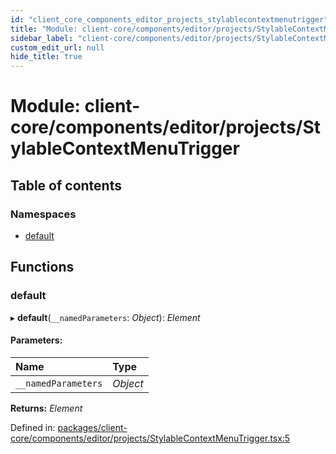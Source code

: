 ```yaml
---
id: "client_core_components_editor_projects_stylablecontextmenutrigger"
title: "Module: client-core/components/editor/projects/StylableContextMenuTrigger"
sidebar_label: "client-core/components/editor/projects/StylableContextMenuTrigger"
custom_edit_url: null
hide_title: true
---
```


# Module: client-core/components/editor/projects/StylableContextMenuTrigger

## Table of contents

### Namespaces

- [default](client_core_components_editor_projects_stylablecontextmenutrigger.default.md)

## Functions

### default

▸ **default**(`__namedParameters`: *Object*): *Element*

#### Parameters:

Name | Type |
:------ | :------ |
`__namedParameters` | *Object* |

**Returns:** *Element*

Defined in: [packages/client-core/components/editor/projects/StylableContextMenuTrigger.tsx:5](https://github.com/xr3ngine/xr3ngine/blob/5a0f83ed8/packages/client-core/components/editor/projects/StylableContextMenuTrigger.tsx#L5)
